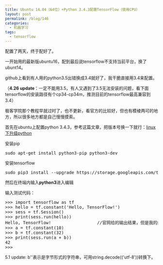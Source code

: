```yaml
---
title: Ubuntu 14.04（64位）+Python 3.4.3配置TensorFlow（使用CPU）
layout: post
permalink: /blog/146
categories:
  - 机器学习
tags:
  - tensorflow
---
```

配置了两天，终于配好了。

一开始用的最新版ubuntu16，配到最后说tensorflow不支持当前平台，换了ubunt14。

github上看到有人用的python3.5出错换成3.4就好了，我干脆直接用3.4来配置。

（**4.26 update**：一定不能用3.5，有人又遇到了3.5无法安装的问题，看下面tensorflow的安装路径有个cp34-cp34m，推测目前的tensorflow最高兼容到3.4）

极客学院那个教程早就过时了，也不更新，看官方的比较好，但也有模棱两可的地方，所以很多地方都是自己慢慢摸索。

首先在ubuntu上配置python 3.4.3，参考这篇文章，把版本号换一下就行：<a href="http://livc95.cn/index.php/archives/806" target="_blank">linux下升级python</a>

安装pip

<pre class="brush: cpp; title: ; notranslate" title="">sudo apt-get install python3-pip python3-dev
</pre>

安装tensorflow

<pre class="brush: cpp; title: ; notranslate" title="">sudo pip3 install --upgrade https://storage.googleapis.com/tensorflow/linux/cpu/tensorflow-0.8.0-cp34-cp34m-linux_x86_64.whl
</pre>

然后在终端内输入**python3**进入编辑

输入测试代码：

<pre class="brush: python; title: ; notranslate" title="">&gt;&gt;&gt; import tensorflow as tf
&gt;&gt;&gt; hello = tf.constant('Hello, TensorFlow!')
&gt;&gt;&gt; sess = tf.Session()
&gt;&gt;&gt; print(sess.run(hello))
Hello, TensorFlow!                  //官网给的输出结果，但是我的结果是 b'Hello, TensorFlow!'  还不知道怎么回事
&gt;&gt;&gt; a = tf.constant(10)
&gt;&gt;&gt; b = tf.constant(32)
&gt;&gt;&gt; print(sess.run(a + b))
42
&gt;&gt;&gt;
</pre>

5.1 update: b''表示是字节形式的字符串，可用string.decode(('utf-8'))转换下。